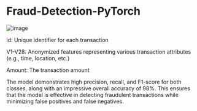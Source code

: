 # Fraud-Detection-PyTorch


![image](https://github.com/user-attachments/assets/b398ef9d-4a8f-4de9-93d6-8e80a96cd66a)


id: Unique identifier for each transaction

V1-V28: Anonymized features representing various transaction attributes (e.g., time, location, etc.)

Amount: The transaction amount

The model demonstrates high precision, recall, and F1-score for both classes, along with an impressive overall accuracy of 98%. This ensures that the model is effective in detecting fraudulent transactions while minimizing false positives and false negatives.
